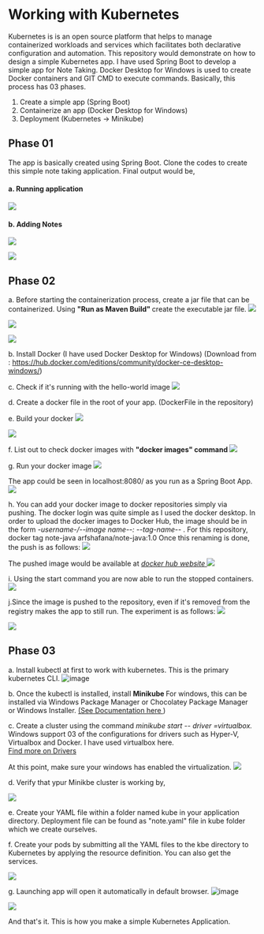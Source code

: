 # Working with Kubernetes
Kubernetes is is an open source platform that helps to manage containerized workloads and services which facilitates both declarative configuration and automation. 
This repository would demonstrate on how to design a simple Kubernetes app. I have used Spring Boot to develop a simple app for Note Taking. 
Docker Desktop for Windows is used to create Docker containers and GIT CMD to execute commands. Basically, this process has 03 phases.
  01. Create a simple app (Spring Boot)
  02. Containerize an app (Docker Desktop for Windows)
  03. Deployment (Kubernetes -> Minikube)

## Phase 01
The app is basically created using Spring Boot. Clone the codes to create this simple note taking application. Final output would be,
#### a. Running application
![](https://github.com/FathimaShafana/SAD/blob/main/NoteTaking/Screenshots_04/AppRuns.JPG?raw=true)

#### b. Adding Notes
![](https://github.com/FathimaShafana/SAD/blob/main/NoteTaking/Screenshots_04/Note1.JPG?raw=true)

![](https://github.com/FathimaShafana/SAD/blob/main/NoteTaking/Screenshots_04/Note2.JPG?raw=true)

## Phase 02
a. Before starting the containerization process, create a jar file that can be containerized. Using <b> "Run as Maven Build" </b> create the executable jar file.
![](https://github.com/FathimaShafana/SAD/blob/main/NoteTaking/Screenshots_04/MavenBuild.PNG?raw=true)

![](https://github.com/FathimaShafana/SAD/blob/main/NoteTaking/Screenshots_04/goal.JPG?raw=true)

![](https://github.com/FathimaShafana/SAD/blob/main/NoteTaking/Screenshots_04/JarFile.JPG?raw=true)

b. Install Docker (I have used Docker Desktop for Windows) (Download from : https://hub.docker.com/editions/community/docker-ce-desktop-windows/)

c. Check if it's running with the hello-world image
![](https://github.com/FathimaShafana/SAD/blob/main/NoteTaking/Screenshots_04/helloworldDocker.JPG?raw=true)

d. Create a docker file in the root of your app. (DockerFile in the repository)

e. Build your docker
![](https://github.com/FathimaShafana/SAD/blob/main/NoteTaking/Screenshots_04/BuildDocker.JPG?raw=true)

![](https://github.com/FathimaShafana/SAD/blob/main/NoteTaking/Screenshots_04/buildocker1.JPG?raw=true)

f. List out to check docker images with <b> "docker images" command </b>
![](https://github.com/FathimaShafana/SAD/blob/main/NoteTaking/Screenshots_04/dockerimage.JPG?raw=true)

g. Run your docker image 
![](https://github.com/FathimaShafana/SAD/blob/main/NoteTaking/Screenshots_04/runDOcker.JPG?raw=true)

The app could be seen in localhost:8080/ as you run as a Spring Boot App.
![](https://github.com/FathimaShafana/SAD/blob/main/NoteTaking/Screenshots_04/AppRuns.JPG?raw=true)

h. You can add your docker image to docker repositories simply via pushing. The docker login was quite simple as I used the docker desktop. In order to upload the docker images to Docker Hub, the image should be in the form <i>-username-/--image name--: --tag-name-- </i>. For this repository, 
docker tag note-java arfshafana/note-java:1.0
Once this renaming is done, the push is as follows:
![](https://github.com/FathimaShafana/SAD/blob/main/NoteTaking/Screenshots_04/pushDocker.JPG?raw=true)

The pushed image would be available at <i> <a href= "https://hub.docker.com/"> docker hub website </a></i>
![](https://github.com/FathimaShafana/SAD/blob/main/NoteTaking/Screenshots_04/dockerhub.JPG?raw=true)

i. Using the start command you are now able to run the stopped containers.
![](https://github.com/FathimaShafana/SAD/blob/main/NoteTaking/Screenshots_04/runStart.JPG?raw=true)

j.Since the image is pushed to the repository, even if it's removed from the registry makes the app to still run. The experiment is as follows: 
![](https://github.com/FathimaShafana/SAD/blob/main/NoteTaking/Screenshots_04/rmDocker.JPG?raw=true)

![](https://github.com/FathimaShafana/SAD/blob/main/NoteTaking/Screenshots_04/AfterRemove.JPG?raw=true)

## Phase 03
a. Install kubectl at first to work with kubernetes. This is the primary kubernetes CLI.
![image](https://user-images.githubusercontent.com/77454499/111066325-7711d780-84e4-11eb-9ebb-b2a6f4a9a50a.png)

b. Once the kubectl is installed, install <b> Minikube </b> For windows, this can be installed via Windows Package Manager or Chocolatey Package Manager or Windows Installer. <a href = "https://minikube.sigs.k8s.io/docs/start/"> (See Documentation here </a>) 
  
c. Create a cluster using the command <i> minikube start -- driver =virtualbox. </i>
Windows support 03 of the configurations for drivers such as Hyper-V, Virtualbox and Docker. I have used virtualbox here.  
<a href = "https://minikube.sigs.k8s.io/docs/drivers/"> Find more on Drivers</a>

At this point, make sure your windows has enabled the virtualization. 
![](https://github.com/FathimaShafana/SAD/blob/main/NoteTaking/Screenshots_04/startmikube.JPG?raw=true)

d. Verify that ypur Minikbe cluster is working by,

![](https://github.com/FathimaShafana/SAD/blob/main/NoteTaking/Screenshots_04/statuskube.JPG?raw=true)

e. Create your YAML file within a folder named kube in your application directory. Deployment file can be found as "note.yaml" file in kube folder which we create ourselves.

f. Create your pods by submitting all the YAML files to the kbe directory to Kubernetes by applying the resource definition. You can also get the services.

![](https://github.com/FathimaShafana/SAD/blob/main/NoteTaking/Screenshots_04/podscreate.JPG?raw=true)

g. Launching app will open it automatically in default browser.
![image](https://user-images.githubusercontent.com/77454499/111066892-6151e180-84e7-11eb-9bbc-58572eaef714.png)

![](https://github.com/FathimaShafana/SAD/blob/main/NoteTaking/Screenshots_04/final.JPG?raw=true)

And that's it. This is how you make a simple Kubernetes Application.
